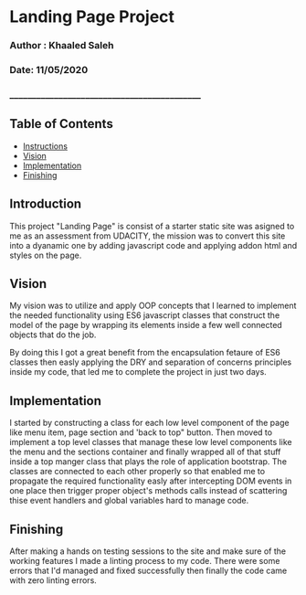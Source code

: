# Landing Page Project  
### Author : Khaaled Saleh  
###  Date:   11/05/2020  

### ___________________________________________ 

## Table of Contents
 
* [Instructions](#Introduction)
* [Vision](#Vision)
* [Implementation](#Implementation)
* [Finishing](#Finishing)

## Introduction
This project "Landing Page" is consist of a starter static site was asigned to me as an assessment from UDACITY, the mission was to convert this site into a dyanamic one by adding javascript code and applying addon html and styles on the page.

## Vision
My vision was to utilize and apply OOP concepts that I learned to  implement the needed functionality using  ES6 javascript classes that construct the model of the page by wrapping its elements inside a few well connected objects that do the job.

By doing this I got a great benefit from the encapsulation fetaure of ES6 classes then easly applying the DRY and separation of concerns principles inside my code, that led me to complete the project in just two days.


## Implementation
I started by constructing a class for each low level component of the page like menu item, page section and 'back to top" button.
Then moved to implement a top level classes that manage these low level components like the menu and the sections container and finally wrapped all of that stuff inside a top manger class that plays the role of application bootstrap.
The classes are connected to each other properly so that enabled me to propagate the required functionality easly after intercepting DOM events in one place then trigger proper object's methods calls instead of scattering thise event handlers and global variables hard to manage code.

## Finishing
After making a hands on testing sessions to the site and make sure  of the working features I made a linting process to my code.
There were some errors that I'd managed and fixed successfully then finally the code came with zero linting errors.
